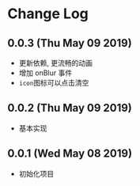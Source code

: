 # Change Log

## 0.0.3 (Thu May 09 2019)

-   更新依赖, 更流畅的动画
-   增加 onBlur 事件
-   `icon`图标可以点击清空

## 0.0.2 (Thu May 09 2019)

-   基本实现

## 0.0.1 (Wed May 08 2019)

-   初始化项目
